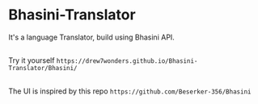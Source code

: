 # Bhasini-Translator
It's a language Translator, build  using Bhasini API.
##
Try it yourself `https://drew7wonders.github.io/Bhasini-Translator/Bhasini/`
##
The UI is inspired by this repo `https://github.com/Beserker-356/Bhasini`
